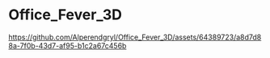 # Office_Fever_3D


https://github.com/Alperendgryl/Office_Fever_3D/assets/64389723/a8d7d88a-7f0b-43d7-af95-b1c2a67c456b


